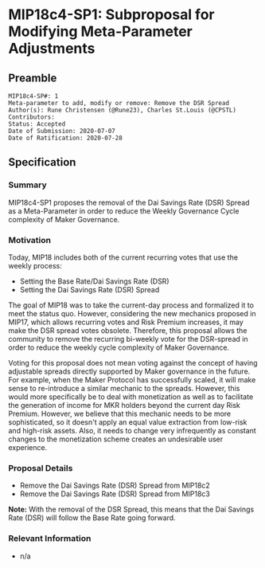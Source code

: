 # MIP18c4-SP1: Subproposal for Modifying Meta-Parameter Adjustments 

## Preamble
```
MIP18c4-SP#: 1
Meta-parameter to add, modify or remove: Remove the DSR Spread
Author(s): Rune Christensen (@Rune23), Charles St.Louis (@CPSTL)
Contributors:
Status: Accepted
Date of Submission: 2020-07-07
Date of Ratification: 2020-07-28
```
## Specification

### Summary

MIP18c4-SP1 proposes the removal of the Dai Savings Rate (DSR) Spread as a Meta-Parameter in order to reduce the Weekly Governance Cycle complexity of Maker Governance.

### Motivation

Today, MIP18 includes both of the current recurring votes that use the weekly process: 
- Setting the Base Rate/Dai Savings Rate (DSR)
- Setting the Dai Savings Rate (DSR) Spread 

The goal of MIP18 was to take the current-day process and formalized it to meet the status quo. However, considering the new mechanics proposed in MIP17, which allows recurring votes and Risk Premium increases, it may make the DSR spread votes obsolete. Therefore, this proposal allows the community to remove the recurring bi-weekly vote for the DSR-spread in order to reduce the weekly cycle complexity of Maker Governance.

Voting for this proposal does not mean voting against the concept of having adjustable spreads directly supported by Maker governance in the future. For example, when the Maker Protocol has successfully scaled, it will make sense to re-introduce a similar mechanic to the spreads. However, this would more specifically be to deal with monetization as well as to facilitate the generation of income for MKR holders beyond the current day Risk Premium. However, we believe that this mechanic needs to be more sophisticated, so it doesn't apply an equal value extraction from low-risk and high-risk assets. Also, it needs to change very infrequently as constant changes to the monetization scheme creates an undesirable user experience.

### Proposal Details

- Remove the Dai Savings Rate (DSR) Spread from MIP18c2
- Remove the Dai Savings Rate (DSR) Spread from MIP18c3

**Note:** With the removal of the DSR Spread, this means that the Dai Savings Rate (DSR) will follow the Base Rate going forward.

### Relevant Information
- n/a
